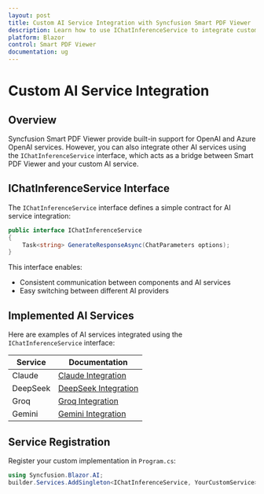 ```yaml
---
layout: post
title: Custom AI Service Integration with Syncfusion Smart PDF Viewer
description: Learn how to use IChatInferenceService to integrate custom AI services with Syncfusion Smart PDF Viewer
platform: Blazor
control: Smart PDF Viewer
documentation: ug
---
```


# Custom AI Service Integration

## Overview

Syncfusion Smart PDF Viewer provide built-in support for OpenAI and Azure OpenAI services. However, you can also integrate other AI services using the `IChatInferenceService` interface, which acts as a bridge between Smart PDF Viewer and your custom AI service.


## IChatInferenceService Interface

The `IChatInferenceService` interface defines a simple contract for AI service integration:

```csharp
public interface IChatInferenceService
{
    Task<string> GenerateResponseAsync(ChatParameters options);
}
```

This interface enables:
- Consistent communication between components and AI services
- Easy switching between different AI providers


## Implemented AI Services

Here are examples of AI services integrated using the `IChatInferenceService` interface:

| Service | Documentation |
|---------|---------------|
| Claude | [Claude Integration](claude-service) |
| DeepSeek | [DeepSeek Integration](deepseek-service) |
| Groq | [Groq Integration](groq-service) |
| Gemini | [Gemini Integration](gemini-service) |


## Service Registration

Register your custom implementation in `Program.cs`:

```csharp
using Syncfusion.Blazor.AI;
builder.Services.AddSingleton<IChatInferenceService, YourCustomService>();
```

